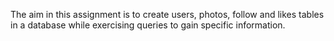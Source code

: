 The aim in this assignment is to create users, photos, follow and likes tables in a database while exercising queries to gain specific information.
